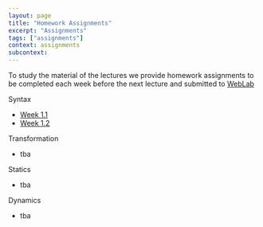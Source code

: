 ```yaml
---
layout: page
title: "Homework Assignments"
excerpt: "Assignments"
tags: ["assignments"]
context: assignments
subcontext:
---
```


To study the material of the lectures we provide homework assignments to be completed each week before the next lecture and submitted to [WebLab](https://weblab.tudelft.nl/cs4200/2018-2019/)

Syntax

* [Week 1.1](syntax/week1.1/)
* [Week 1.2](syntax/week1.2/)

Transformation

* tba

Statics

* tba

Dynamics

* tba
